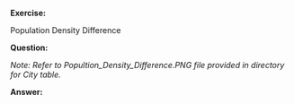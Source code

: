 **Exercise:** 

Population Density Difference

**Question:** 



*Note: Refer to Popultion_Density_Difference.PNG file provided in directory for City table.*

**Answer:** 
